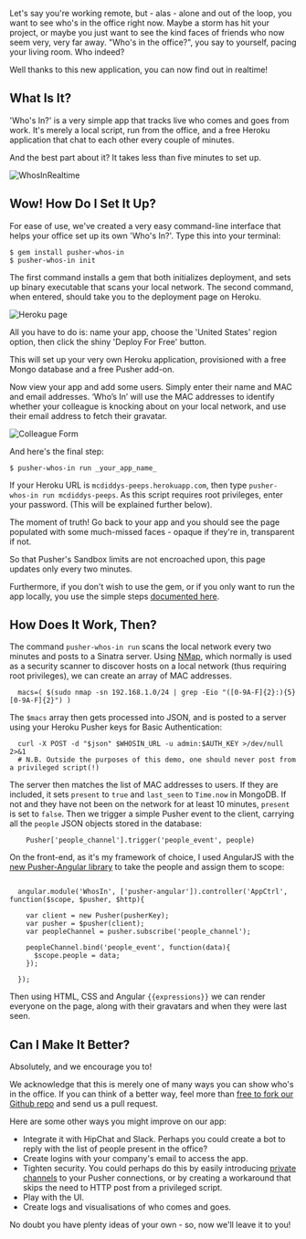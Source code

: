 Let's say you're working remote, but - alas - alone and out of the loop, you want to see who's in the office right now. Maybe a storm has hit your project, or maybe you just want to see the kind faces of friends who now seem very, very far away. "Who's in the office?", you say to yourself, pacing your living room. Who indeed?

Well thanks to this new application, you can now find out in realtime!

## What Is It?

'Who's In?' is a very simple app that tracks live who comes and goes from work. It's merely a local script, run from the office, and a free Heroku application that chat to each other every couple of minutes. 

And the best part about it? It takes less than five minutes to set up.

![WhosInRealtime](https://raw.githubusercontent.com/pusher/pusher-whos-in-gem/master/screenshots/whosingif2.gif)

## Wow! How Do I Set It Up?

For ease of use, we've created a very easy command-line interface that helps your office set up its own 'Who's In?'. Type this into your terminal:

	$ gem install pusher-whos-in
	$ pusher-whos-in init
		
The first command installs a gem that both initializes deployment, and sets up binary executable that scans your local network. The second command, when entered, should take you to the deployment page on Heroku. 

![Heroku page](https://raw.githubusercontent.com/pusher/pusher-whos-in-gem/master/screenshots/heroku.jpg)

All you have to do is: name your app, choose the 'United States' region option, then click the shiny 'Deploy For Free' button.

This will set up your very own Heroku application, provisioned with a free Mongo database and a free Pusher add-on.

Now view your app and add some users. Simply enter their name and MAC and email addresses. ‘Who’s In’ will use the MAC addresses to identify whether your colleague is knocking about on your local network, and use their email address to fetch their gravatar.

![Colleague Form](https://raw.githubusercontent.com/pusher/pusher-whos-in-gem/master/screenshots/add_colleague.gif)

And here's the final step:

	$ pusher-whos-in run _your_app_name_
	
If your Heroku URL is `mcdiddys-peeps.herokuapp.com`, then type `pusher-whos-in run mcdiddys-peeps`. As this script requires root privileges, enter your password. (This will be explained further below).

The moment of truth! Go back to your app and you should see the page populated with some much-missed faces - opaque if they're in, transparent if not.

So that Pusher's Sandbox limits are not encroached upon, this page updates only every two minutes.

Furthermore, if you don't wish to use the gem, or if you only want to run the app locally, you use the simple steps [documented here](https://github.com/pusher/pusher-whos-in-gem).

## How Does It Work, Then?


The command `pusher-whos-in run` scans the local network every two minutes and posts to a Sinatra server. Using [NMap](http://nmap.org), which normally is used as a security scanner to discover hosts on a local network (thus requiring root privileges), we can create an array of MAC addresses.


```language-bash
  macs=( $(sudo nmap -sn 192.168.1.0/24 | grep -Eio "([0-9A-F]{2}:){5}[0-9A-F]{2}") )
```

The `$macs` array then gets processed into JSON, and is posted to a server using your Heroku Pusher keys for Basic Authentication:

```language-bash
  curl -X POST -d "$json" $WHOSIN_URL -u admin:$AUTH_KEY >/dev/null 2>&1
  # N.B. Outside the purposes of this demo, one should never post from a privileged script(!)
```

The server then matches the list of MAC addresses to users. If they are included, it sets `present` to `true` and `last_seen` to `Time.now` in MongoDB. If not and they have not been on the network for at least 10 minutes, `present` is set to `false`. Then we trigger a simple Pusher event to the client, carrying all the `people` JSON objects stored in the database:

```language-ruby
	Pusher['people_channel'].trigger('people_event', people)
```

On the front-end, as it's my framework of choice, I used AngularJS with the [new Pusher-Angular library](https://github.com/pusher/pusher-angular) to take the people and assign them to scope:

```language-javascript

  angular.module('WhosIn', ['pusher-angular']).controller('AppCtrl', function($scope, $pusher, $http){

    var client = new Pusher(pusherKey);
    var pusher = $pusher(client);
    var peopleChannel = pusher.subscribe('people_channel');

    peopleChannel.bind('people_event', function(data){
      $scope.people = data;
    });

  });
```

Then using HTML, CSS and Angular `{{expressions}}` we can render everyone on the page, along with their gravatars and when they were last seen.


## Can I Make It Better?

Absolutely, and we encourage you to! 

We acknowledge that this is merely one of many ways you can show who's in the office. If you can think of a better way, feel more than [free to fork our Github repo](https://github.com/pusher/pusher-whos-in) and send us a pull request.

Here are some other ways you might improve on our app:

* Integrate it with HipChat and Slack. Perhaps you could create a bot to reply with the list of people present in the office?
* Create logins with your company's email to access the app.
* Tighten security. You could perhaps do this by easily introducing [private channels](http://pusher.com/docs/client_api_guide/client_private_channels) to your Pusher connections, or by creating a workaround that skips the need to HTTP post from a privileged script.
* Play with the UI.
* Create logs and visualisations of who comes and goes.

No doubt you have plenty ideas of your own - so, now we'll leave it to you!